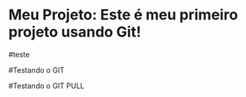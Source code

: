 # Meu Projeto: Este é meu primeiro projeto usando Git!
#teste

#Testando o GIT

#Testando o GIT PULL
